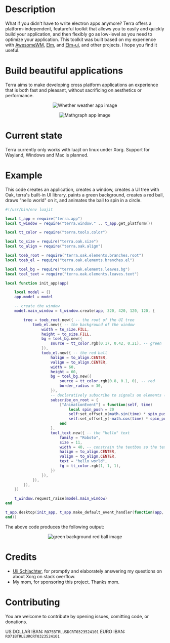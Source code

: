 # Description
What if you didn't have to write electron apps anymore? Terra offers a platform-independent, featureful toolkit that allows you to easily and quickly build your application, and then flexibly go as low-level as you need to optimize your application.
This toolkit was built based on my experience with [AwesomeWM](https://github.com/awesomeWM/awesome), [Elm](https://elm-lang.org/), and [Elm-ui](https://github.com/mdgriffith/elm-ui), and other projects. I hope you find it useful.

# Build beautiful applications
Terra aims to make developing cross platform applications an experience that is both fast and pleasant, without sacrificing on aesthetics or performance. 

<p align="center"><img src="https://github.com/chris-montero/terra/blob/master/showcase/whether.png?raw=true" alt="Whether weather app image"></p>
<p align="center"><img src="https://github.com/chris-montero/terra/blob/master/showcase/mathgraph.png?raw=true" alt="Mathgraph app image"></p>

# Current state
Terra currently only works with luajit on linux under Xorg. Support for Wayland, Windows and Mac is planned.

# Example
This code creates an application, creates a window, creates a UI tree with Oak, terra's built-in UI library, paints a green background, creates a red ball, draws "hello world" on it, and animates the ball to spin in a circle.
```lua
#!/usr/bin/env luajit

local t_app = require("terra.app")
local t_window = require("terra.window." .. t_app.get_platform())

local tt_color = require("terra.tools.color")

local to_size = require("terra.oak.size")
local to_align = require("terra.oak.align")

local toeb_root = require("terra.oak.elements.branches.root")
local toeb_el = require("terra.oak.elements.branches.el")

local toel_bg = require("terra.oak.elements.leaves.bg")
local toel_text = require("terra.oak.elements.leaves.text")

local function init_app(app)

    local model = {}
    app.model = model

    -- create the window
    model.main_window = t_window.create(app, 320, 420, 120, 120, {

        tree = toeb_root.new({ -- the root of the UI tree
            toeb_el.new({ -- the background of the window
                width = to_size.FILL,
                height = to_size.FILL,
                bg = toel_bg.new({
                    source = tt_color.rgb(0.17, 0.42, 0.21), -- green
                }),
                toeb_el.new({ -- the red ball
                    halign = to_align.CENTER,
                    valign = to_align.CENTER,
                    width = 60,
                    height = 60,
                    bg = toel_bg.new({
                        source = tt_color.rgb(0.8, 0.1, 0), -- red
                        border_radius = 30,
                    }),
                    -- declaratively subscribe to signals on elements (very powerful feature)
                    subscribe_on_root = { 
                        ["AnimationEvent"] = function(self, time)
                            local spin_push = 20
                            self:set_offset_x(math.sin(time) * spin_push)
                            self:set_offset_y(-math.cos(time) * spin_push)
                        end
                    },
                    toel_text.new({ -- the "hello" text
                        family = "Roboto",
                        size = 11,
                        width = 40, -- constrain the textbox so the text wraps
                        halign = to_align.CENTER,
                        valign = to_align.CENTER,
                        text = "hello world",
                        fg = tt_color.rgb(1, 1, 1),
                    })
                }),
            }),
        }),
    })

    t_window.request_raise(model.main_window)
end

t_app.desktop(init_app, t_app.make_default_event_handler(function(app, event_type, ...)
end))
```

The above code produces the following output:
<p align="center"><img src="https://github.com/chris-montero/terra/blob/master/showcase/green_background_red_ball.png?raw=true" alt="green background red ball image"></p>

# Credits
* [Uli Schlachter](https://github.com/psychon), for promptly and elaborately answering my questions on about Xorg on stack overflow.
* My mom, for sponsoring this project. Thanks mom.

# Contributing
You are welcome to contribute by opening issues, comitting code, or donations.

US DOLLAR IBAN: `RO75BTRLUSDCRT0323524101`
EURO IBAN: `RO71BTRLEURCRT0323524101`

